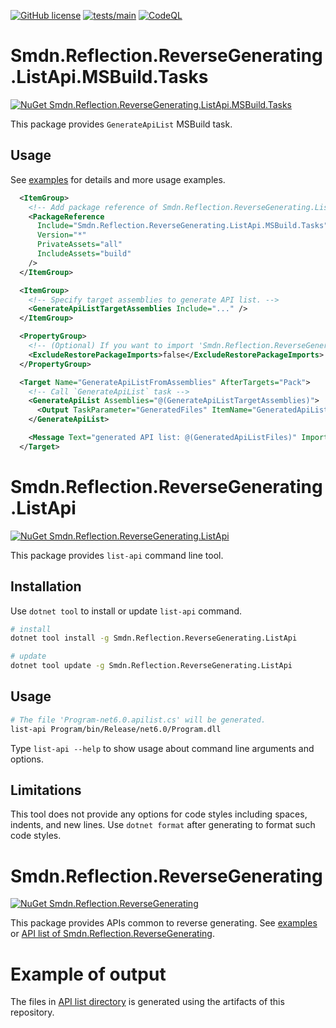 [![GitHub license](https://img.shields.io/github/license/smdn/Smdn.Reflection.ReverseGenerating)](https://github.com/smdn/Smdn.Reflection.ReverseGenerating/blob/main/LICENSE.txt)
[![tests/main](https://img.shields.io/github/actions/workflow/status/smdn/Smdn.Reflection.ReverseGenerating/test.yml?branch=main&label=tests%2Fmain)](https://github.com/smdn/Smdn.Reflection.ReverseGenerating/actions/workflows/test.yml)
[![CodeQL](https://github.com/smdn/Smdn.Reflection.ReverseGenerating/actions/workflows/codeql-analysis.yml/badge.svg?branch=main)](https://github.com/smdn/Smdn.Reflection.ReverseGenerating/actions/workflows/codeql-analysis.yml)

# Smdn.Reflection.ReverseGenerating.ListApi.MSBuild.Tasks
[![NuGet Smdn.Reflection.ReverseGenerating.ListApi.MSBuild.Tasks](https://img.shields.io/nuget/v/Smdn.Reflection.ReverseGenerating.ListApi.MSBuild.Tasks.svg)](https://www.nuget.org/packages/Smdn.Reflection.ReverseGenerating.ListApi.MSBuild.Tasks/)

This package provides `GenerateApiList` MSBuild task.

## Usage
See [examples](examples/Smdn.Reflection.ReverseGenerating.ListApi.MSBuild.Tasks/) for details and more usage examples.

```xml
  <ItemGroup>
    <!-- Add package reference of Smdn.Reflection.ReverseGenerating.ListApi.MSBuild.Tasks. -->
    <PackageReference
      Include="Smdn.Reflection.ReverseGenerating.ListApi.MSBuild.Tasks"
      Version="*"
      PrivateAssets="all"
      IncludeAssets="build"
    />
  </ItemGroup>

  <ItemGroup>
    <!-- Specify target assemblies to generate API list. -->
    <GenerateApiListTargetAssemblies Include="..." />
  </ItemGroup>

  <PropertyGroup>
    <!-- (Optional) If you want to import 'Smdn.Reflection.ReverseGenerating.ListApi.MSBuild.Tasks.targets' even if the build target is `pack`. -->
    <ExcludeRestorePackageImports>false</ExcludeRestorePackageImports>
  </PropertyGroup>

  <Target Name="GenerateApiListFromAssemblies" AfterTargets="Pack">
    <!-- Call `GenerateApiList` task -->
    <GenerateApiList Assemblies="@(GenerateApiListTargetAssemblies)">
      <Output TaskParameter="GeneratedFiles" ItemName="GeneratedApiListFiles" />
    </GenerateApiList>

    <Message Text="generated API list: @(GeneratedApiListFiles)" Importance="high" />
  </Target>
```

# Smdn.Reflection.ReverseGenerating.ListApi
[![NuGet Smdn.Reflection.ReverseGenerating.ListApi](https://img.shields.io/nuget/v/Smdn.Reflection.ReverseGenerating.ListApi.svg)](https://www.nuget.org/packages/Smdn.Reflection.ReverseGenerating.ListApi/)

This package provides `list-api` command line tool.

## Installation
Use `dotnet tool` to install or update `list-api` command.

```sh
# install
dotnet tool install -g Smdn.Reflection.ReverseGenerating.ListApi

# update
dotnet tool update -g Smdn.Reflection.ReverseGenerating.ListApi
```

## Usage
```sh
# The file 'Program-net6.0.apilist.cs' will be generated.
list-api Program/bin/Release/net6.0/Program.dll
```

Type `list-api --help` to show usage about command line arguments and options.

## Limitations
This tool does not provide any options for code styles including spaces, indents, and new lines. Use `dotnet format` after generating to format such code styles.

# Smdn.Reflection.ReverseGenerating
[![NuGet Smdn.Reflection.ReverseGenerating](https://img.shields.io/nuget/v/Smdn.Reflection.ReverseGenerating.svg)](https://www.nuget.org/packages/Smdn.Reflection.ReverseGenerating/)

This package provides APIs common to reverse generating. See [examples](examples/Smdn.Reflection.ReverseGenerating/) or [API list of Smdn.Reflection.ReverseGenerating](doc/api-list/Smdn.Reflection.ReverseGenerating/).

# Example of output
The files in [API list directory](/doc/api-list/) is generated using the artifacts of this repository.

